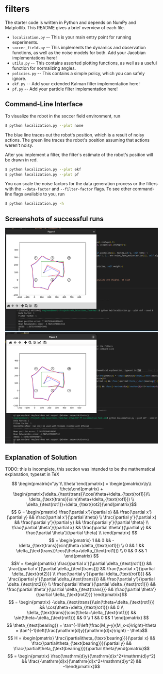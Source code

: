# filters

The starter code is written in Python and depends on NumPy and Matplotlib.
This README gives a brief overview of each file.

- `localization.py` -- This is your main entry point for running experiments.
- `soccer_field.py` -- This implements the dynamics and observation functions, as well as the noise models for both. Add your Jacobian implementations here!
- `utils.py` -- This contains assorted plotting functions, as well as a useful
  function for normalizing angles.
- `policies.py` -- This contains a simple policy, which you can safely ignore.
- `ekf.py` -- Add your extended Kalman filter implementation here!
- `pf.py` -- Add your particle filter implementation here!

## Command-Line Interface

To visualize the robot in the soccer field environment, run
```bash
$ python localization.py --plot none
```
The blue line traces out the robot's position, which is a result of noisy actions.
The green line traces the robot's position assuming that actions weren't noisy.

After you implement a filter, the filter's estimate of the robot's position will be drawn in red.
```bash
$ python localization.py --plot ekf
$ python localization.py --plot pf
```

You can scale the noise factors for the data generation process or the filters
with the `--data-factor` and `--filter-factor` flags. To see other command-line
flags available to you, run
```bash
$ python localization.py -h
```

## Screenshots of successful runs

![First Screenshot](markdown_extras/screenshot1.png)
![Second Screenshot](markdown_extras/screenshot2.png)

## Explanation of Solution

TODO: this is incomplete, this section was intended to be the mathematical explanation, typeset in TeX

$$ \begin{pmatrix}x'\\y'\\ \theta'\end{pmatrix} = \begin{pmatrix}x\\y\\ \theta\end{pmatrix} + \begin{pmatrix}\delta_{\text{trans}}\cos(\theta+\delta_{\text{rot1}})\\
\delta_{\text{trans}}\sin(\theta+\delta_{\text{rot1}}) \\ \delta_{\text{rot1}}+\delta_{\text{rot2}}\end{pmatrix}$$
$$ G = \begin{pmatrix}
\frac{\partial x'}{\partial x} && \frac{\partial x'}{\partial y} && \frac{\partial x'}{\partial \theta} \\
\frac{\partial y'}{\partial x} && \frac{\partial y'}{\partial y} && \frac{\partial y'}{\partial \theta} \\
\frac{\partial \theta'}{\partial x} && \frac{\partial \theta'}{\partial y} && \frac{\partial \theta'}{\partial \theta} \\
\end{pmatrix} $$
$$ = \begin{pmatrix}
1 && 0 && -\delta_{\text{trans}}\sin(\theta+\delta_{\text{rot1}}) \\
0 && 1 && \delta_{\text{trans}}\cos(\theta+\delta_{\text{rot1}}) \\
0 && 0 && 1
\end{pmatrix} $$
$$V =
\begin{pmatrix}
\frac{\partial x'}{\partial \delta_{\text{rot1}}} && \frac{\partial x'}{\partial \delta_{\text{trans}}} && \frac{\partial x'}{\partial \delta_{\text{rot2}}} \\
\frac{\partial y'}{\partial \delta_{\text{rot1}}} && \frac{\partial y'}{\partial \delta_{\text{trans}}} && \frac{\partial y'}{\partial \delta_{\text{rot2}}} \\
\frac{\partial \theta'}{\partial \delta_{\text{rot1}}} && \frac{\partial \theta'}{\partial \delta_{\text{trans}}} && \frac{\partial \theta'}{\partial \delta_{\text{rot2}}}
\end{pmatrix}$$
$$ = \begin{pmatrix}
-\delta_{\text{trans}}\sin(\theta+\delta_{\text{rot1}}) && \cos(\theta+\delta_{\text{rot1}}) && 0 \\
\delta_{\text{trans}}\cos(\theta+\delta_{\text{rot1}}) && \sin(\theta+\delta_{\text{rot1}}) && 0 \\
1 && 0 && 1
\end{pmatrix} $$
$$ \theta_{\text{bearing}} = \tan^{-1}\left(\frac{M_y-y}{M_x-x}\right)-\theta = \tan^{-1}\left(\frac{\mathrm{d}y}{\mathrm{d}x}\right) - \theta$$
$$ H = \begin{pmatrix} \frac{\partial\theta_{\text{bearing}}}{\partial x} && \frac{\partial\theta_{\text{bearing}}}{\partial y} && \frac{\partial\theta_{\text{bearing}}}{\partial \theta}\end{pmatrix}$$
$$ = \begin{pmatrix} \frac{\mathrm{d}y}{\mathrm{d}x^2+\mathrm{d}y^2} && \frac{-\mathrm{d}x}{\mathrm{d}x^2+\mathrm{d}y^2} && -1\end{pmatrix}$$
